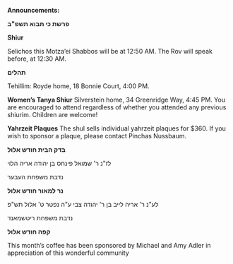 **Announcements:**

**פרשת כי תבוא תשפ"ב**


**Shiur**

Selichos this Motza’ei Shabbos will be at 12:50 AM. The Rov will speak before, at 12:30 AM.

**תהלים**

Tehillim: Royde home, 18 Bonnie Court, 4:00 PM. 

**Women’s Tanya Shiur**  Silverstein home, 34 Greenridge Way, 4:45 PM. You are encouraged to attend regardless of whether you attended any previous shiurim. Children are welcome!

**Yahrzeit Plaques** The shul sells individual yahrzeit plaques for $360. If you wish to sponsor a plaque, please contact Pinchas Nussbaum.

**בדק הבית חודש אלול**

 לז"נ ר' שמואל פינחס בן יהודה אריה הלוי                     

נדבת משפחת העבער      

**נר למאור חודש אלול**

לע"נ ר' אריה לייב בן ר' יהודה צבי ע"ה
נפטר ט' אלול תש"פ  

 נדבת משפחת ריטשמאנד

**קפה חודש אלול**  

This month’s coffee has been sponsored by Michael and Amy Adler in appreciation of this wonderful community 
